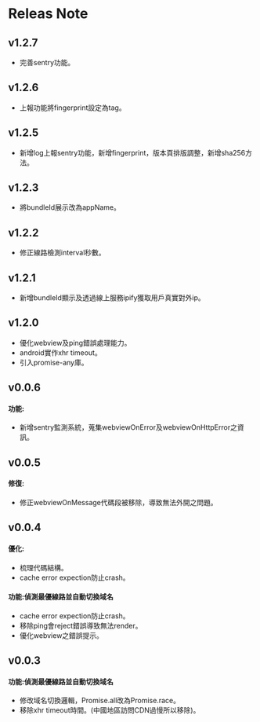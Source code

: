 # Releas Note
## v1.2.7
- 完善sentry功能。
## v1.2.6
- 上報功能將fingerprint設定為tag。
## v1.2.5
- 新增log上報sentry功能，新增fingerprint，版本頁排版調整，新增sha256方法。
## v1.2.3
- 將bundleId展示改為appName。
## v1.2.2
- 修正線路檢測interval秒數。
## v1.2.1
- 新增bundleId顯示及透過線上服務ipify獲取用戶真實對外ip。
## v1.2.0
- 優化webview及ping錯誤處理能力。
- android實作xhr timeout。
- 引入promise-any庫。
## v0.0.6
#### 功能:
- 新增sentry監測系統，蒐集webviewOnError及webviewOnHttpError之資訊。
## v0.0.5
#### 修復:
- 修正webviewOnMessage代碼段被移除，導致無法外開之問題。
## v0.0.4
#### 優化:
- 梳理代碼結構。
- cache error expection防止crash。
#### 功能:偵測最優線路並自動切換域名
- cache error expection防止crash。
- 移除ping會reject錯誤導致無法render。
- 優化webview之錯誤提示。

## v0.0.3 
#### 功能:偵測最優線路並自動切換域名
- 修改域名切換邏輯，Promise.all改為Promise.race。
- 移除xhr timeout時間。(中國地區訪問CDN過慢所以移除)。
